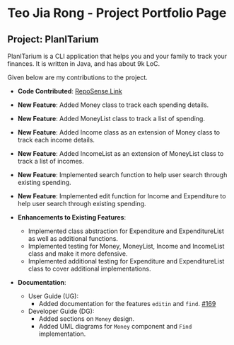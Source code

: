 # Teo Jia Rong - Project Portfolio Page

## Project: PlanITarium

<!-- this is placeholder description -->
PlanITarium is a CLI application that helps you and your family to track your finances. It is written in Java, and has
about 9k LoC.
<!-- this is placeholder description -->

Given below are my contributions to the project.

* **Code
  Contributed**: [RepoSense Link](https://nus-cs2113-ay2122s2.github.io/tp-dashboard/?search=tjiarong&breakdown=true)

* **New Feature**: Added Money class to track each spending details.

* **New Feature**: Added MoneyList class to track a list of spending.

* **New Feature**: Added Income class as an extension of Money class to track each income details.

* **New Feature**: Added IncomeList as an extension of MoneyList class to track a list of incomes.

* **New Feature**: Implemented search function to help user search through existing spending.

* **New Feature**: Implemented edit function for Income and Expenditure to help user search through existing spending.

* **Enhancements to Existing Features**:
    * Implemented class abstraction for Expenditure and ExpenditureList as well as additional functions.
    * Implemented testing for Money, MoneyList, Income and IncomeList class and make it more defensive.
    * Implemented additional testing for Expenditure and ExpenditureList class to cover additional implementations.

* **Documentation**:
    * User Guide (UG):
        * Added documentation for the features `editin` and `find`. [#169](https://github.com/AY2122S2-CS2113T-T10-2/tp/pull/169/files)
    * Developer Guide (DG):
        * Added sections on `Money` design.
        * Added UML diagrams for `Money` component and `Find` implementation.